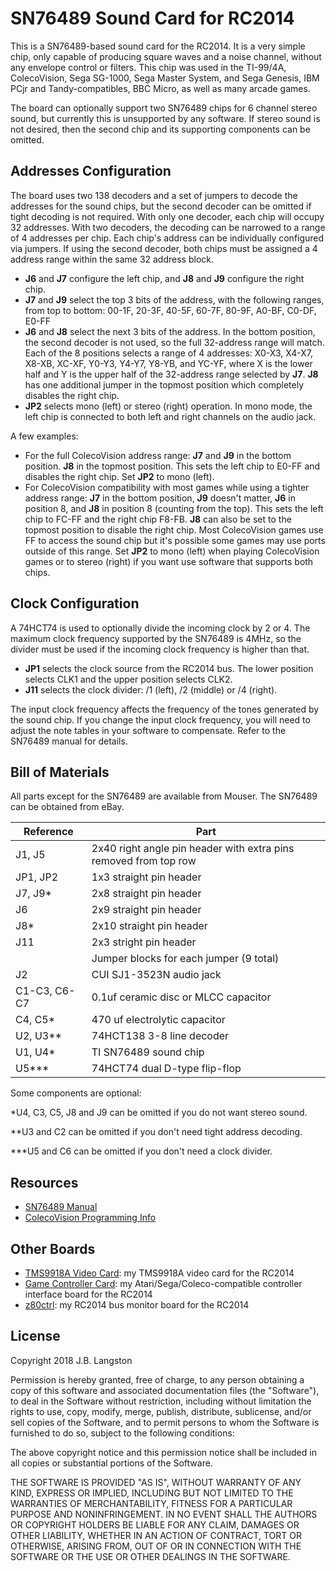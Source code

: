 # SN76489 Sound Card for RC2014

This is a SN76489-based sound card for the RC2014.  It is a very simple chip, only capable of producing square waves and a noise channel, without any envelope control or filters. This chip was used in the TI-99/4A, ColecoVision, Sega SG-1000, Sega Master System, and Sega Genesis, IBM PCjr and Tandy-compatibles, BBC Micro, as well as many arcade games.

The board can optionally support two SN76489 chips for 6 channel stereo sound, but currently this is unsupported by any software.  If stereo sound is not desired, then the second chip and its supporting components can be omitted.  

## Addresses Configuration

The board uses two 138 decoders and a set of jumpers to decode the addresses for the sound chips, but the second decoder can be omitted if tight decoding is not required.  With only one decoder, each chip will occupy 32 addresses.  With two decoders, the decoding can be narrowed to a range of 4 addresses per chip.  Each chip's address can be individually configured via jumpers.  If using the second decoder, both chips must be assigned a 4 address range within the same 32 address block.

- **J6** and **J7** configure the left chip, and **J8** and **J9** configure the right chip.
- **J7** and **J9** select the top 3 bits of the address, with the following ranges, from top to bottom: 00-1F, 20-3F, 40-5F, 60-7F, 80-9F, A0-BF, C0-DF, E0-FF
- **J6** and **J8** select the next 3 bits of the address. In the bottom position, the second decoder is not used, so the full 32-address range will match. Each of the 8 positions selects a range of 4 addresses: X0-X3, X4-X7, X8-XB, XC-XF, Y0-Y3, Y4-Y7, Y8-YB, and YC-YF, where X is the lower half and Y is the upper half of the 32-address range selected by **J7**. **J8** has one additional jumper in the topmost position which completely disables the right chip.
- **JP2** selects mono (left) or stereo (right) operation.  In mono mode, the left chip is connected to both left and right channels on the audio jack.

A few examples:

- For the full ColecoVision address range: **J7** and **J9** in the bottom position. **J8** in the topmost position. This sets the left chip to E0-FF and disables the right chip. Set **JP2** to mono (left).
- For ColecoVision compatibility with most games while using a tighter address range:  **J7** in the bottom position, **J9** doesn't matter, **J6** in position 8, and **J8** in position 8 (counting from the top).  This sets the left chip to FC-FF and the right chip F8-FB.  **J8** can also be set to the topmost position to disable the right chip.  Most ColecoVision games use FF to access the sound chip but it's possible some games may use ports outside of this range.  Set **JP2** to mono (left) when playing ColecoVision games or to stereo (right) if you want use software that supports both chips.

## Clock Configuration

A 74HCT74 is used to optionally divide the incoming clock by 2 or 4. The maximum clock frequency supported by the SN76489 is 4MHz, so the divider must be used if the incoming clock frequency is higher than that.

- **JP1** selects the clock source from the RC2014 bus. The lower position selects CLK1 and the upper position selects CLK2.
- **J11** selects the clock divider: /1 (left), /2 (middle) or /4 (right).

The input clock frequency affects the frequency of the tones generated by the sound chip. If you change the input clock frequency, you will need to adjust the note tables in your software to compensate.  Refer to the SN76489 manual for details.

## Bill of Materials

All parts except for the SN76489 are available from Mouser.  The SN76489 can be obtained from eBay.

| Reference | Part |
|-|-|
| J1, J5 | 2x40 right angle pin header with extra pins removed from top row |
| JP1, JP2 | 1x3 straight pin header |
| J7, J9* | 2x8 straight pin header |
| J6 | 2x9 straight pin header |
| J8* | 2x10 straight pin header |
| J11 | 2x3 stright pin header |
| | Jumper blocks for each jumper (9 total) |
| J2 | CUI SJ1-3523N audio jack |
| C1-C3, C6-C7 | 0.1uf ceramic disc or MLCC capacitor |
| C4, C5* | 470 uf electrolytic capacitor |
| U2, U3** | 74HCT138 3-8 line decoder |
| U1, U4* | TI SN76489 sound chip |
| U5*** | 74HCT74 dual D-type flip-flop |

Some components are optional: 

*U4, C3, C5, J8 and J9 can be omitted if you do not want stereo sound. 

**U3 and C2 can be omitted if you don't need tight address decoding.

***U5 and C6 can be omitted if you don't need a clock divider.

## Resources

- [SN76489 Manual](http://www.vgmpf.com/Wiki/images/7/78/SN76489AN_-_Manual.pdf)
- [ColecoVision Programming Info](http://www.atarihq.com/danb/files/CV-Tech.txt)

## Other Boards

- [TMS9918A Video Card](https://github.com/jblang/rc9918): my TMS9918A video card for the RC2014 
- [Game Controller Card](https://github.com/jblang/GameController): my Atari/Sega/Coleco-compatible controller interface board for the RC2014
- [z80ctrl](https://github.com/jblang/z80ctrl): my RC2014 bus monitor board for the RC2014

## License

Copyright 2018 J.B. Langston

Permission is hereby granted, free of charge, to any person obtaining a copy of this software and associated documentation files (the "Software"), to deal in the Software without restriction, including without limitation the rights to use, copy, modify, merge, publish, distribute, sublicense, and/or sell copies of the Software, and to permit persons to whom the Software is furnished to do so, subject to the following conditions:

The above copyright notice and this permission notice shall be included in all copies or substantial portions of the Software.

THE SOFTWARE IS PROVIDED "AS IS", WITHOUT WARRANTY OF ANY KIND, EXPRESS OR IMPLIED, INCLUDING BUT NOT LIMITED TO THE WARRANTIES OF MERCHANTABILITY, FITNESS FOR A PARTICULAR PURPOSE AND NONINFRINGEMENT. IN NO EVENT SHALL THE AUTHORS OR COPYRIGHT HOLDERS BE LIABLE FOR ANY CLAIM, DAMAGES OR OTHER LIABILITY, WHETHER IN AN ACTION OF CONTRACT, TORT OR OTHERWISE, ARISING FROM, OUT OF OR IN CONNECTION WITH THE SOFTWARE OR THE USE OR OTHER DEALINGS IN THE SOFTWARE.
